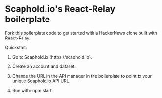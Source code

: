 # Scaphold.io's React-Relay boilerplate

Fork this boilerplate code to get started with a HackerNews clone built with React-Relay.

Quickstart:

1) Go to Scaphold.io (https://scaphold.io).

2) Create an account and dataset.

3) Change the URL in the API manager in the boilerplate to point to your unique Scaphold.io API URL.

4) Run with: npm start
